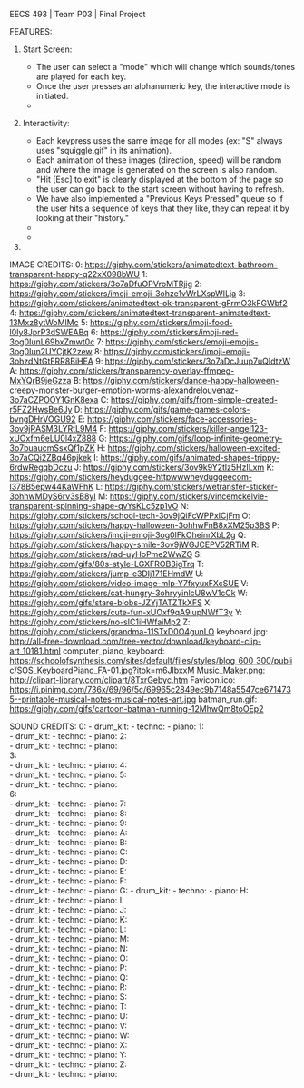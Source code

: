 EECS 493 | Team P03 | Final Project

FEATURES:
1. Start Screen: 
    - The user can select a "mode" which will change which sounds/tones are played for each key.
    - Once the user presses an alphanumeric key, the interactive mode is initiated.
    - 

2. Interactivity: 
    - Each keypress uses the same image for all modes (ex: "S" always uses "squiggle.gif" in its animation).
    - Each animation of these images (direction, speed) will be random and where the image is generated on the screen is also random. 
    - "Hit [Esc] to exit" is clearly displayed at the bottom of the page so the user can go back to the start screen without having to refresh.
    - We have also implemented a "Previous Keys Pressed" queue so if the user hits a sequence of keys that they like, they can repeat it by looking at their "history."
    - 
    - 
3. 


IMAGE CREDITS: 
0: https://giphy.com/stickers/animatedtext-bathroom-transparent-happy-q22xX098bWU
1: https://giphy.com/stickers/3o7aDfuOPVroMTRjig
2: https://giphy.com/stickers/imoji-emoji-3ohze1vWrLXspWILja
3: https://giphy.com/stickers/animatedtext-ok-transparent-gFrmO3kFGWbf2
4: https://giphy.com/stickers/animatedtext-transparent-animatedtext-13Mxz8ytWoMlMc
5: https://giphy.com/stickers/imoji-food-l0Iy8JprP3dSWEABq
6: https://giphy.com/stickers/imoji-red-3og0IunL69bxZmwt0c
7: https://giphy.com/stickers/emoji-emojis-3og0Iun2UYCjtK2zew
8: https://giphy.com/stickers/imoji-emoji-3ohzdNtGtFRR8BiHEA
9: https://giphy.com/stickers/3o7aDcJuup7uQIdtzW
A: https://giphy.com/stickers/transparency-overlay-ffmpeg-MxYQrB9jeGzza
B: https://giphy.com/stickers/dance-happy-halloween-creepy-monster-burger-emotion-worms-alexandrelouvenaz-3o7aCZPOOY1GnK8exa
C: https://giphy.com/gifs/from-simple-created-r5FZ2HwsBe6Jy
D: https://giphy.com/gifs/game-games-colors-bvngDHrVOGU92
E: https://giphy.com/stickers/face-accessories-3ov9jRASM3LYRtL9M4
F: https://giphy.com/stickers/killer-angel123-xUOxfm6eLU0l4xZ888
G: https://giphy.com/gifs/loop-infinite-geometry-3o7buaucmSsxQf1pZK
H: https://giphy.com/stickers/halloween-excited-3o7aCQi2ZBq46pjkek
I: https://giphy.com/gifs/animated-shapes-trippy-6rdwRegqbDczu
J: https://giphy.com/stickers/3ov9k9Y2tlz5HzILxm
K: https://giphy.com/stickers/heyduggee-httpwwwheyduggeecom-l378B5epw44KaWFhK
L: https://giphy.com/stickers/wetransfer-sticker-3ohhwMDyS6rv3sB8yI
M: https://giphy.com/stickers/vincemckelvie-transparent-spinning-shape-qvYsKLc5zp1vO
N: https://giphy.com/stickers/school-tech-3ov9jQiFcWPPxICjFm
O: https://giphy.com/stickers/happy-halloween-3ohhwFnB8xXM25p3BS
P: https://giphy.com/stickers/imoji-emoji-3og0IFkOheinrXbL2g
Q: https://giphy.com/stickers/happy-smile-3ov9jWGJCEPV52RTiM
R: https://giphy.com/stickers/rad-uyHoPme2WwZG
S: https://giphy.com/gifs/80s-style-LGXFROB3igTrq
T: https://giphy.com/stickers/jump-e3DIj171EHmdW
U: https://giphy.com/stickers/video-image-mlp-Y7fxyuxFXcSUE
V: https://giphy.com/stickers/cat-hungry-3ohryyinlcU8wV1cCk
W: https://giphy.com/gifs/stare-blobs-JZYjTATZTkXFS
X: https://giphy.com/stickers/cute-fun-xUOxf9qA9iupNWfT3y
Y: https://giphy.com/stickers/no-sIC1iHWfaiMp2
Z: https://giphy.com/stickers/grandma-11STxD0O4gunLO
keyboard.jpg: http://all-free-download.com/free-vector/download/keyboard-clip-art_10181.html
computer_piano_keyboard: https://schoolofsynthesis.com/sites/default/files/styles/blog_600_300/public/SOS_KeyboardPiano_FA-01.jpg?itok=m6JlbxxM
Music_Maker.png: http://clipart-library.com/clipart/8TxrGebyc.htm
Favicon.ico: https://i.pinimg.com/736x/69/96/5c/69965c2849ec9b7148a5547ce6714735--printable-musical-notes-musical-notes-art.jpg
batman_run.gif: https://giphy.com/gifs/cartoon-batman-running-12MhwQm8toOEp2


SOUND CREDITS: 
0: 
    - drum_kit: 
    - techno: 
    - piano: 
1:  
    - drum_kit: 
    - techno: 
    - piano: 
2:  
    - drum_kit: 
    - techno: 
    - piano:  
3:  
    - drum_kit: 
    - techno: 
    - piano: 
4:  
    - drum_kit: 
    - techno: 
    - piano: 
5:  
    - drum_kit: 
    - techno: 
    - piano:  
6:  
    - drum_kit: 
    - techno: 
    - piano: 
7:  
    - drum_kit: 
    - techno: 
    - piano: 
8:  
    - drum_kit: 
    - techno: 
    - piano: 
9:  
    - drum_kit: 
    - techno: 
    - piano: 
A:  
    - drum_kit: 
    - techno: 
    - piano: 
B:  
    - drum_kit: 
    - techno: 
    - piano: 
C:  
    - drum_kit: 
    - techno: 
    - piano: 
D:  
    - drum_kit: 
    - techno: 
    - piano: 
E:  
    - drum_kit: 
    - techno: 
    - piano: 
F:  
    - drum_kit: 
    - techno: 
    - piano: 
G: 
    - drum_kit: 
    - techno: 
    - piano: 
H:  
    - drum_kit: 
    - techno: 
    - piano: 
I:  
    - drum_kit: 
    - techno: 
    - piano: 
J:  
    - drum_kit: 
    - techno: 
    - piano: 
K:  
    - drum_kit: 
    - techno: 
    - piano: 
L:  
    - drum_kit: 
    - techno: 
    - piano: 
M:  
    - drum_kit: 
    - techno: 
    - piano: 
N:  
    - drum_kit: 
    - techno: 
    - piano: 
O:  
    - drum_kit: 
    - techno: 
    - piano: 
P:  
    - drum_kit: 
    - techno: 
    - piano: 
Q:  
    - drum_kit: 
    - techno: 
    - piano: 
R:  
    - drum_kit: 
    - techno: 
    - piano: 
S:  
    - drum_kit: 
    - techno: 
    - piano: 
T:  
    - drum_kit: 
    - techno: 
    - piano: 
U:  
    - drum_kit: 
    - techno: 
    - piano: 
V:  
    - drum_kit: 
    - techno: 
    - piano: 
W:  
    - drum_kit: 
    - techno: 
    - piano: 
X:  
    - drum_kit: 
    - techno: 
    - piano: 
Y:  
    - drum_kit: 
    - techno: 
    - piano: 
Z:  
    - drum_kit: 
    - techno: 
    - piano: 
